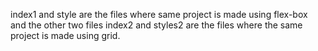 index1 and style are the files where same project is made using flex-box and the other two files index2 and styles2 are the files where the same project is made using grid.

